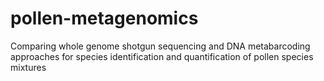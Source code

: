 # pollen-metagenomics
Comparing whole genome shotgun sequencing and DNA metabarcoding approaches for species identification and quantification of pollen species mixtures
